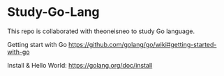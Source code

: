 # Study-Go-Lang
This repo is collaborated with theoneisneo to study Go language.

Getting start with Go
https://github.com/golang/go/wiki#getting-started-with-go

Install & Hello World:
https://golang.org/doc/install
